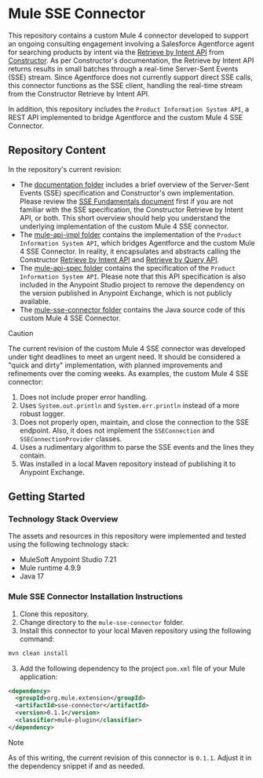 # Mule SSE Connector

This repository contains a custom Mule 4 connector developed to support an ongoing consulting engagement involving a Salesforce Agentforce agent for searching products by intent via the [Retrieve by Intent API](https://docs.constructor.com/reference/v1-asa-retrieve-intent) from [Constructor](https://constructor.com/). As per Constructor's documentation, the Retrieve by Intent API returns results in small batches through a real-time Server-Sent Events (SSE) stream. Since Agentforce does not currently support direct SSE calls, this connector functions as the SSE client, handling the real-time stream from the Constructor Retrieve by Intent API.

In addition, this repository includes the `Product Information System API`, a REST API implemented to bridge Agentforce and the custom Mule 4 SSE Connector.

## Repository Content

In the repository's current revision:

- The [documentation folder](documentation/) includes a brief overview of the Server-Sent Events (SSE) specification and Constructor's own implementation. Please review the [SSE Fundamentals document](documentation/sse-fundamentals.md) first if you are not familiar with the SSE specification, the Constructor Retrieve by Intent API, or both. This short overview should help you understand the underlying implementation of the custom Mule 4 SSE connector.
- The [mule-api-impl folder](mule-api-impl/) contains the implementation of the `Product Information System API`, which bridges Agentforce and the custom Mule 4 SSE Connector. In reality, it encapsulates and abstracts calling the Constructor [Retrieve by Intent API](https://docs.constructor.com/reference/v1-asa-retrieve-intent) and [Retrieve by Query API](https://docs.constructor.com/reference/v1-search-get-search-results).
- The [mule-api-spec folder](mule-api-spec/) contains the specification of the `Product Information System API`. Please note that this API specification is also included in the Anypoint Studio project to remove the dependency on the version published in Anypoint Exchange, which is not publicly available. 
- The [mule-sse-connector folder](mule-sse-connector/) contains the Java source code of this custom Mule 4 SSE Connector.

> [!CAUTION]
>
> The current revision of the custom Mule 4 SSE connector was developed under tight deadlines to meet an urgent need. It should be considered a "quick and dirty" implementation, with planned improvements and refinements over the coming weeks. As examples, the custom Mule 4 SSE connector:
>
> 1. Does not include proper error handling.
> 2. Uses `System.out.println` and `System.err.println` instead of a more robust logger.
> 3. Does not properly open, maintain, and close the connection to the SSE endpoint. Also, it does not implement the `SSEConnection` and `SSEConnectionProvider` classes.
> 4. Uses a rudimentary algorithm to parse the SSE events and the lines they contain.
> 5. Was installed in a local Maven repository instead of publishing it to Anypoint Exchange.

## Getting Started

### Technology Stack Overview

The assets and resources in this repository were implemented and tested using the following technology stack:

- MuleSoft Anypoint Studio 7.21
- Mule runtime 4.9.9
- Java 17

### Mule SSE Connector Installation Instructions

1. Clone this repository.
2. Change directory to the `mule-sse-connector` folder.
3. Install this connector to your local Maven repository using the following command:

```sh
mvn clean install
```

3. Add the following dependency to the project `pom.xml` file of your Mule application:

```xml
<dependency>
  <groupId>org.mule.extension</groupId>
  <artifactId>sse-connector</artifactId>
  <version>0.1.1</version>
  <classifier>mule-plugin</classifier>
</dependency>
```

> [!NOTE]
>
> As of this writing, the current revision of this connector is `0.1.1`. Adjust it in the dependency snippet if and as needed.
